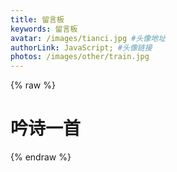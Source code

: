 ```yaml
---
title: 留言板
keywords: 留言板
avatar: /images/tianci.jpg #头像地址
authorLink: JavaScript; #头像链接
photos: /images/other/train.jpg
---
```

{% raw %}
<div class="entry-content">
  <div class="poem-wrap">
    <div class="poem-border poem-left">
    </div>
    <div class="poem-border poem-right">
    </div>
    <h1>吟诗一首</h1>
    <p id="poem"></p>
    <p id="info"></p>
  </div>
</div>
{% endraw %}